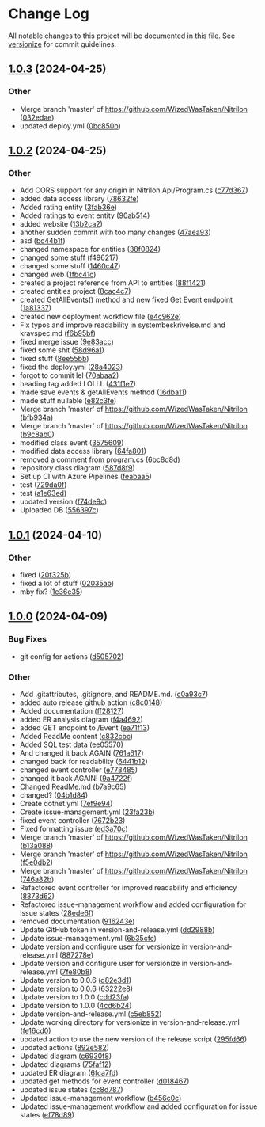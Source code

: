 # Change Log

All notable changes to this project will be documented in this file. See [versionize](https://github.com/versionize/versionize) for commit guidelines.

<a name="1.0.3"></a>
## [1.0.3](https://www.github.com/WizedWasTaken/Nitrilon/releases/tag/v1.0.3) (2024-04-25)

### Other

* Merge branch 'master' of https://github.com/WizedWasTaken/Nitrilon ([032edae](https://www.github.com/WizedWasTaken/Nitrilon/commit/032edaeb5fee45edfa1e342292a741347255ddea))
* updated deploy.yml ([0bc850b](https://www.github.com/WizedWasTaken/Nitrilon/commit/0bc850b4a2ee3e76c88525100de0f75e8503ec6f))

<a name="1.0.2"></a>
## [1.0.2](https://www.github.com/WizedWasTaken/Nitrilon/releases/tag/v1.0.2) (2024-04-25)

### Other

* Add CORS support for any origin in Nitrilon.Api/Program.cs ([c77d367](https://www.github.com/WizedWasTaken/Nitrilon/commit/c77d3671b470ee272c8abaf7730b7e16ad4f1dab))
* added data access library ([78632fe](https://www.github.com/WizedWasTaken/Nitrilon/commit/78632fef594fef94ffd0dedfa5788632fa33f701))
* Added rating entity ([3fab36e](https://www.github.com/WizedWasTaken/Nitrilon/commit/3fab36ed4bfbc85ec5714ca55a684335cc8ddb7e))
* Added ratings to event entity ([90ab514](https://www.github.com/WizedWasTaken/Nitrilon/commit/90ab5148357d4670a507f17ccabd3cf6a770a343))
* added website ([13b2ca2](https://www.github.com/WizedWasTaken/Nitrilon/commit/13b2ca24aa746040c7c9f440728d13b358872182))
* another sudden commit with too many changes ([47aea93](https://www.github.com/WizedWasTaken/Nitrilon/commit/47aea936b38d104b4ae78e95a0fa32a2f52365b5))
* asd ([bc44b1f](https://www.github.com/WizedWasTaken/Nitrilon/commit/bc44b1f1761f966849c388a5330f89bd24fa862e))
* changed namespace for entities ([38f0824](https://www.github.com/WizedWasTaken/Nitrilon/commit/38f082442163fe656b31d4b3c0c9d881c647f972))
* changed some stuff ([f496217](https://www.github.com/WizedWasTaken/Nitrilon/commit/f496217052d59b35103f9bb8243b8b556fcd58ae))
* changed some stuff ([1460c47](https://www.github.com/WizedWasTaken/Nitrilon/commit/1460c474c43476d5418ea201e96bb3e946d9cf28))
* changed web ([1fbc41c](https://www.github.com/WizedWasTaken/Nitrilon/commit/1fbc41cba2422f6e3c7f6a9b6382a7730def7306))
* created a project reference from API to entities ([88f1421](https://www.github.com/WizedWasTaken/Nitrilon/commit/88f1421226c300041d2b068d88891a763a0c0bdd))
* created entities project ([8cac4c7](https://www.github.com/WizedWasTaken/Nitrilon/commit/8cac4c717668e50c88dea5719aabb604fc90e1df))
* created GetAllEvents() method and new fixed Get Event endpoint ([1a81337](https://www.github.com/WizedWasTaken/Nitrilon/commit/1a8133760973796b3da3493077444beaa96a32a2))
* created new deployment workflow file ([e4c962e](https://www.github.com/WizedWasTaken/Nitrilon/commit/e4c962e629dc2b86380619f7ae92f657e25ff71e))
* Fix typos and improve readability in systembeskrivelse.md and kravspec.md ([f6b95bf](https://www.github.com/WizedWasTaken/Nitrilon/commit/f6b95bfd4a0d8e0e04898788e68b1e57c566a103))
* fixed merge issue ([9e83acc](https://www.github.com/WizedWasTaken/Nitrilon/commit/9e83acc983d40875c46ba1bea598e07e6528a76a))
* fixed some shit ([58d96a1](https://www.github.com/WizedWasTaken/Nitrilon/commit/58d96a1c8f080f946b81c4ff9e386fd59acfdda1))
* fixed stuff ([8ee55bb](https://www.github.com/WizedWasTaken/Nitrilon/commit/8ee55bbbc6a361296bccf414d5cea98fb3f54df6))
* fixed the deploy.yml ([28a4023](https://www.github.com/WizedWasTaken/Nitrilon/commit/28a40230dc0d97b91bb0e0638ae7cb3098ca17d1))
* forgot to commit lel ([70abaa2](https://www.github.com/WizedWasTaken/Nitrilon/commit/70abaa2c115856f53b521a5e63d6df0f6ad4a8e9))
* heading tag added LOLLL ([431f1e7](https://www.github.com/WizedWasTaken/Nitrilon/commit/431f1e7a2826323cdd79f60eb47e7ffbc5823903))
* made save events & getAllEvents method ([16dba11](https://www.github.com/WizedWasTaken/Nitrilon/commit/16dba11b3dcd8e4f86b1ae3a67fec68c67e8d7b4))
* made stuff nullable ([e82c3fe](https://www.github.com/WizedWasTaken/Nitrilon/commit/e82c3fea44a642ecdeed3f45796d0e588e3df81a))
* Merge branch 'master' of https://github.com/WizedWasTaken/Nitrilon ([bfb934a](https://www.github.com/WizedWasTaken/Nitrilon/commit/bfb934a1fcf69cd4bdf5057fa7855698421a00f4))
* Merge branch 'master' of https://github.com/WizedWasTaken/Nitrilon ([b9c8ab0](https://www.github.com/WizedWasTaken/Nitrilon/commit/b9c8ab03f416c99a2556518c336b25d8849b8a39))
* modified class event ([3575609](https://www.github.com/WizedWasTaken/Nitrilon/commit/3575609dc2010d739e8f37a129adc468a4fa78cf))
* modified data access library ([64fa801](https://www.github.com/WizedWasTaken/Nitrilon/commit/64fa801755b07af81ceb70c1224074e463c297e1))
* removed a comment from program.cs ([6bc8d8d](https://www.github.com/WizedWasTaken/Nitrilon/commit/6bc8d8d3c8f9ac03836c5a44689af29a1467ea71))
* repository class diagram ([587d8f9](https://www.github.com/WizedWasTaken/Nitrilon/commit/587d8f962703ad6098a99181a05506efe8bab1e0))
* Set up CI with Azure Pipelines ([feabaa5](https://www.github.com/WizedWasTaken/Nitrilon/commit/feabaa5922fc5f369f82b319fe98b59942af020c))
* test ([729da0f](https://www.github.com/WizedWasTaken/Nitrilon/commit/729da0f84734cb2bf28a6abd77a31fa71f0cd162))
* test ([a1e63ed](https://www.github.com/WizedWasTaken/Nitrilon/commit/a1e63ed80d5eb09a30de8ea5b8b9801483229ed6))
* updated version ([f74de9c](https://www.github.com/WizedWasTaken/Nitrilon/commit/f74de9ca2326499c63bd24852c337c47a2cea258))
* Uploaded DB ([556397c](https://www.github.com/WizedWasTaken/Nitrilon/commit/556397cdf16df3264498f961717f88ede4e2233d))

<a name="1.0.1"></a>
## [1.0.1](https://www.github.com/WizedWasTaken/Nitrilon/releases/tag/v1.0.1) (2024-04-10)

### Other

* fixed ([20f325b](https://www.github.com/WizedWasTaken/Nitrilon/commit/20f325b8421abbbce5b62cfc60ccfe5e8f24df35))
* fixed a lot of stuff ([02035ab](https://www.github.com/WizedWasTaken/Nitrilon/commit/02035aba1659ae17a121111fc8f018668cfd87a6))
* mby fix? ([1e36e35](https://www.github.com/WizedWasTaken/Nitrilon/commit/1e36e35a04b502fca7fd47e850c87fb5fba3cb31))

<a name="1.0.0"></a>
## [1.0.0](https://www.github.com/WizedWasTaken/Nitrilon/releases/tag/v1.0.0) (2024-04-09)

### Bug Fixes

* git config for actions ([d505702](https://www.github.com/WizedWasTaken/Nitrilon/commit/d5057020c83124843811b33ab2dd3be582a51ded))

### Other

* Add .gitattributes, .gitignore, and README.md. ([c0a93c7](https://www.github.com/WizedWasTaken/Nitrilon/commit/c0a93c769aa7c4bf8bbdc456ba8e004107b4bd82))
* added auto release github action ([c8c0148](https://www.github.com/WizedWasTaken/Nitrilon/commit/c8c01481af42e85848276f68bcdbc02210e1653c))
* Added documentation ([ff28127](https://www.github.com/WizedWasTaken/Nitrilon/commit/ff281279758f30df6f3bade64a0a642f32f33e49))
* added ER analysis diagram ([f4a4692](https://www.github.com/WizedWasTaken/Nitrilon/commit/f4a4692c7c6e9c2cc0fb3e49bbcb32ab0a980840))
* added GET endpoint to /Event ([ea71f13](https://www.github.com/WizedWasTaken/Nitrilon/commit/ea71f1309ec0cec505e9ce3edbadfe7f207df5a9))
* Added ReadMe content ([c832cbc](https://www.github.com/WizedWasTaken/Nitrilon/commit/c832cbc5ed2ce52eb7b6d5d9317e317d491d4172))
* Added SQL test data ([ee05570](https://www.github.com/WizedWasTaken/Nitrilon/commit/ee05570433646a01ca2ff07a164b0307fccf8914))
* And changed it back AGAIN ([761a617](https://www.github.com/WizedWasTaken/Nitrilon/commit/761a617e429108323c797ecc3098aa6b778f4a97))
* changed back for readability ([6441b12](https://www.github.com/WizedWasTaken/Nitrilon/commit/6441b12f561ca3b5cf98a5a6fc45e507b6cdb8c2))
* changed event controller ([e778485](https://www.github.com/WizedWasTaken/Nitrilon/commit/e7784853f19abcb6e799099b35f905d7b652e64b))
* changed it back AGAIN! ([9a4722f](https://www.github.com/WizedWasTaken/Nitrilon/commit/9a4722fe65f9bb2d45b30ffc43ef5227db105b21))
* Changed ReadMe.md ([b7a9c65](https://www.github.com/WizedWasTaken/Nitrilon/commit/b7a9c65965f476df41f0881671c9810f624ddc8e))
* changed? ([04b1d84](https://www.github.com/WizedWasTaken/Nitrilon/commit/04b1d846c5500874d9667acb17d64714481eb98a))
* Create dotnet.yml ([7ef9e94](https://www.github.com/WizedWasTaken/Nitrilon/commit/7ef9e9490ee9aeafe3f19b90fd5e036bc0833148))
* Create issue-management.yml ([23fa23b](https://www.github.com/WizedWasTaken/Nitrilon/commit/23fa23b72f5d8bf4184176ef7d334e7f84e2e220))
* fixed event controller ([7672b23](https://www.github.com/WizedWasTaken/Nitrilon/commit/7672b234cd953ab15350217d62ada3a1b650e98d))
* Fixed formatting issue ([ed3a70c](https://www.github.com/WizedWasTaken/Nitrilon/commit/ed3a70c0346f6b7d2c5b7717cab467290affab57))
* Merge branch 'master' of https://github.com/WizedWasTaken/Nitrilon ([b13a088](https://www.github.com/WizedWasTaken/Nitrilon/commit/b13a088c9a54270b1a647a432f2694931ca8a3d8))
* Merge branch 'master' of https://github.com/WizedWasTaken/Nitrilon ([f5e0db2](https://www.github.com/WizedWasTaken/Nitrilon/commit/f5e0db279d6fec31dc2095fcc18692ad7b118a4c))
* Merge branch 'master' of https://github.com/WizedWasTaken/Nitrilon ([746a82b](https://www.github.com/WizedWasTaken/Nitrilon/commit/746a82be33653b5a343065bcf4aa7778ce21e0c3))
* Refactored event controller for improved readability and efficiency ([8373d62](https://www.github.com/WizedWasTaken/Nitrilon/commit/8373d62e2a6c2d52a9a05f419715dac8740d6734))
* Refactored issue-management workflow and added configuration for issue states ([28ede6f](https://www.github.com/WizedWasTaken/Nitrilon/commit/28ede6ff710eb80222e6f2c556c21b169daf86e5))
* removed documentation ([916243e](https://www.github.com/WizedWasTaken/Nitrilon/commit/916243e320059a8f018c9ea9ee50d09a15325c01))
* Update GitHub token in version-and-release.yml ([dd2988b](https://www.github.com/WizedWasTaken/Nitrilon/commit/dd2988b4ba11f4ca926000cad04bbe5780906a2b))
* Update issue-management.yml ([6b35cfc](https://www.github.com/WizedWasTaken/Nitrilon/commit/6b35cfce42fc632bd22d98900630dcd3dc413478))
* Update version and configure user for versionize in version-and-release.yml ([887278e](https://www.github.com/WizedWasTaken/Nitrilon/commit/887278e0e20b5ef2cd774e324b678e87bf6e8f8a))
* Update version and configure user for versionize in version-and-release.yml ([7fe80b8](https://www.github.com/WizedWasTaken/Nitrilon/commit/7fe80b82bcba6b00c8c0b639fe00be821cf51b49))
* Update version to 0.0.6 ([d82e3d1](https://www.github.com/WizedWasTaken/Nitrilon/commit/d82e3d1cfe58ae4f4e1adc33b43e68676bdb979e))
* Update version to 0.0.6 ([63222e8](https://www.github.com/WizedWasTaken/Nitrilon/commit/63222e878423b59d0f340c354484b97748b1584b))
* Update version to 1.0.0 ([cdd23fa](https://www.github.com/WizedWasTaken/Nitrilon/commit/cdd23fa0ccf0bb2fee90e81cd233514d9672d280))
* Update version to 1.0.0 ([4cd6b24](https://www.github.com/WizedWasTaken/Nitrilon/commit/4cd6b2451434e134b351d9061a2e5bc94e29e284))
* Update version-and-release.yml ([c5eb852](https://www.github.com/WizedWasTaken/Nitrilon/commit/c5eb852009cd979def9787de0a090842313721e4))
* Update working directory for versionize in version-and-release.yml ([fe16cd0](https://www.github.com/WizedWasTaken/Nitrilon/commit/fe16cd073a6c195a155d53781df3b660d26d6d21))
* updated action to use the new version of the release script ([295fd66](https://www.github.com/WizedWasTaken/Nitrilon/commit/295fd6623d08efec23c59999c544861b107609f9))
* updated actions ([892e582](https://www.github.com/WizedWasTaken/Nitrilon/commit/892e582ba8b0c4cae5959e61630dc722b5d1cc5b))
* Updated diagram ([c6930f8](https://www.github.com/WizedWasTaken/Nitrilon/commit/c6930f859348f0ae42bc5c5c851e364ec1680ac7))
* Updated diagrams ([75faf12](https://www.github.com/WizedWasTaken/Nitrilon/commit/75faf12c35ea6b86c08b676a696a389cbe94bff4))
* updated ER diagram ([6fca7fd](https://www.github.com/WizedWasTaken/Nitrilon/commit/6fca7fd555de1737c28df4eb0b934903537ca781))
* updated get methods for event controller ([d018467](https://www.github.com/WizedWasTaken/Nitrilon/commit/d018467f7496548388db983b3e2ef0efdbf93f10))
* updated issue states ([cc8d787](https://www.github.com/WizedWasTaken/Nitrilon/commit/cc8d7876485dacc761291c52f13197a017e3d389))
* Updated issue-management workflow ([b456c0c](https://www.github.com/WizedWasTaken/Nitrilon/commit/b456c0cd3fcbb978e18a371c8b17d0fae3f1b5d2))
* Updated issue-management workflow and added configuration for issue states ([ef78d89](https://www.github.com/WizedWasTaken/Nitrilon/commit/ef78d8905452a97bdd43a1228754e978b9771cd2))

